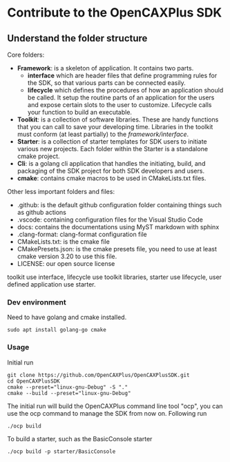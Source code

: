 # Contribute to the OpenCAXPlus SDK

## Understand the folder structure

Core folders:
- **Framework**: is a skeleton of application. It contains two parts. 
    - **interface** which are header files that define programming rules for the SDK, so that various parts can be connected easily. 
    - **lifecycle** which defines the procedures of how an application should be called. It setup the routine parts of an application for the users and expose certain slots to the user to customize. Lifecycle calls your function to build an executable. 
- **Toolkit**: is a collection of software libraries. These are handy functions that you can call to save your developing time. Libraries in the toolkit must conform (at least partially) to the *framework/interface*.
- **Starter**: is a collection of starter templates for SDK users to initiate various new projects. Each folder within the Starter is a standalone cmake project.
- **Cli**: is a golang cli application that handles the initiating, build, and packaging of the SDK project for both SDK developers and users.
- **cmake**: contains cmake macros to be used in CMakeLists.txt files.

Other less important folders and files:
- .github: is the default github configuration folder containing things such as github actions
- .vscode: containing configuration files for the Visual Studio Code
- docs: contains the documentations using MyST markdown with sphinx
- .clang-format: clang-format configuration file
- CMakeLists.txt: is the cmake file
- CMakePresets.json: is the cmake presets file, you need to use at least cmake version 3.20 to use this file.
- LICENSE: our open source license


toolkit use interface, lifecycle use toolkit libraries, starter use lifecycle, user defined application use starter.

### Dev environment

Need to have golang and cmake installed.

```
sudo apt install golang-go cmake
```

### Usage

Initial run

```
git clone https://github.com/OpenCAXPlus/OpenCAXPlusSDK.git
cd OpenCAXPlusSDK
cmake --preset="linux-gnu-Debug" -S "."
cmake --build --preset="linux-gnu-Debug"
```

The initial run will build the OpenCAXPlus command line tool "ocp", you can use the ocp command to manage the SDK from now on.
Following run

```
./ocp build
```

To build a starter, such as the BasicConsole starter

```
./ocp build -p starter/BasicConsole
```
